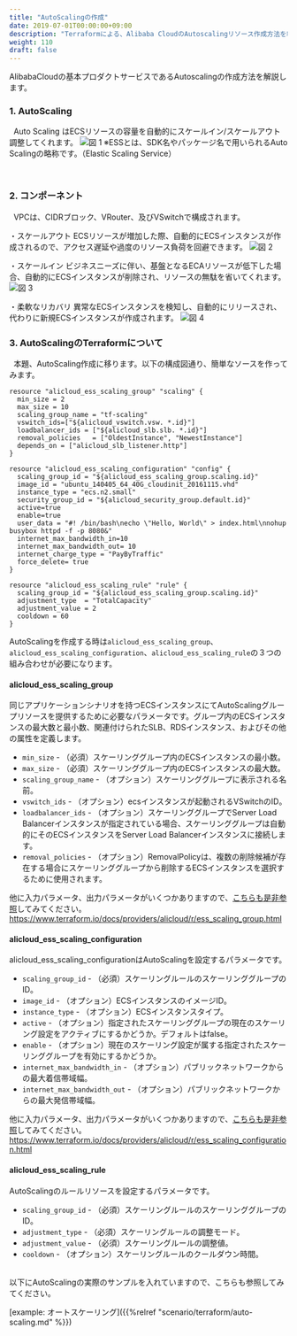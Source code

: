 ```yaml
---
title: "AutoScalingの作成"
date: 2019-07-01T00:00:00+09:00
description: "Terraformによる、Alibaba CloudのAutoscalingリソース作成方法を紹介します。"
weight: 110
draft: false
---
```


AlibabaCloudの基本プロダクトサービスであるAutoscalingの作成方法を解説します。

### 1. AutoScaling
&nbsp; Auto Scaling はECSリソースの容量を自動的にスケールイン/スケールアウト調整してくれます。
![図 1](/help/image/12.1.png)
※ESSとは、SDK名やパッケージ名で用いられるAuto Scalingの略称です。（Elastic Scaling Service）

<br>

### 2. コンポーネント
&nbsp; VPCは、CIDRブロック、VRouter、及びVSwitchで構成されます。

・スケールアウト
ECSリソースが増加した際、自動的にECSインスタンスが作成されるので、アクセス遅延や過度のリソース負荷を回避できます。
![図 2](/help/image/12.2.png)

・スケールイン
ビジネスニーズに伴い、基盤となるECAリソースが低下した場合、自動的にECSインスタンスが削除され、リソースの無駄を省いてくれます。
![図 3](/help/image/12.3.png)

・柔軟なリカバリ
異常なECSインスタンスを検知し、自動的にリリースされ、代わりに新規ECSインスタンスが作成されます。
![図 4](/help/image/12.4.png)

### 3. AutoScalingのTerraformについて
&nbsp; 本題、AutoScaling作成に移ります。以下の構成図通り、簡単なソースを作ってみます。
```
resource "alicloud_ess_scaling_group" "scaling" {
  min_size = 2
  max_size = 10
  scaling_group_name = "tf-scaling"
  vswitch_ids=["${alicloud_vswitch.vsw. *.id}"]
  loadbalancer_ids = ["${alicloud_slb.slb. *.id}"]
  removal_policies   = ["OldestInstance", "NewestInstance"]
  depends_on = ["alicloud_slb_listener.http"]
}

resource "alicloud_ess_scaling_configuration" "config" {
  scaling_group_id = "${alicloud_ess_scaling_group.scaling.id}"
  image_id = "ubuntu_140405_64_40G_cloudinit_20161115.vhd"
  instance_type = "ecs.n2.small"
  security_group_id = "${alicloud_security_group.default.id}"
  active=true
  enable=true
  user_data = "#! /bin/bash\necho \"Hello, World\" > index.html\nnohup busybox httpd -f -p 8080&"
  internet_max_bandwidth_in=10
  internet_max_bandwidth_out= 10
  internet_charge_type = "PayByTraffic"
  force_delete= true
}

resource "alicloud_ess_scaling_rule" "rule" {
  scaling_group_id = "${alicloud_ess_scaling_group.scaling.id}"
  adjustment_type  = "TotalCapacity"
  adjustment_value = 2
  cooldown = 60
}
```
AutoScalingを作成する時は`alicloud_ess_scaling_group`、`alicloud_ess_scaling_configuration`、`alicloud_ess_scaling_rule`の３つの組み合わせが必要になります。

#### **alicloud_ess_scaling_group**
同じアプリケーションシナリオを持つECSインスタンスにてAutoScalingグループリソースを提供するために必要なパラメータです。グループ内のECSインスタンスの最大数と最小数、関連付けられたSLB、RDSインスタンス、およびその他の属性を定義します。

* `min_size` - （必須）スケーリンググループ内のECSインスタンスの最小数。
* `max_size` - （必須）スケーリンググループ内のECSインスタンスの最大数。
* `scaling_group_name` - （オプション）スケーリンググループに表示される名前。
* `vswitch_ids` - （オプション）ecsインスタンスが起動されるVSwitchのID。 
* `loadbalancer_ids` - （オプション）スケーリンググループでServer Load Balancerインスタンスが指定されている場合、スケーリンググループは自動的にそのECSインスタンスをServer Load Balancerインスタンスに接続します。
* `removal_policies` - （オプション）RemovalPolicyは、複数の削除候補が存在する場合にスケーリンググループから削除するECSインスタンスを選択するために使用されます。

他に入力パラメータ、出力パラメータがいくつかありますので、[こちらも是非参照](https://www.terraform.io/docs/providers/alicloud/r/ess_scaling_group.html)してみてください。
https://www.terraform.io/docs/providers/alicloud/r/ess_scaling_group.html


#### **alicloud_ess_scaling_configuration**
alicloud_ess_scaling_configurationはAutoScalingを設定するパラメータです。

* `scaling_group_id` - （必須）スケーリングルールのスケーリンググループのID。
* `image_id` - （オプション）ECSインスタンスのイメージID。
* `instance_type` - （オプション）ECSインスタンスタイプ。
* `active` - （オプション）指定されたスケーリンググループの現在のスケーリング設定をアクティブにするかどうか。デフォルトはfalse。
* `enable` - （オプション）現在のスケーリング設定が属する指定されたスケーリンググループを有効にするかどうか。
* `internet_max_bandwidth_in` - （オプション）パブリックネットワークからの最大着信帯域幅。
* `internet_max_bandwidth_out` - （オプション）パブリックネットワークからの最大発信帯域幅。

他に入力パラメータ、出力パラメータがいくつかありますので、[こちらも是非参照](https://www.terraform.io/docs/providers/alicloud/r/ess_scaling_configuration.html)してみてください。
https://www.terraform.io/docs/providers/alicloud/r/ess_scaling_configuration.html

#### **alicloud_ess_scaling_rule**
AutoScalingのルールリソースを設定するパラメータです。

* `scaling_group_id` - （必須）スケーリングルールのスケーリンググループのID。
* `adjustment_type` - （必須）スケーリングルールの調整モード。
* `adjustment_value` - （必須）スケーリングルールの調整値。
* `cooldown` - （オプション）スケーリングルールのクールダウン時間。


<br>
以下にAutoScalingの実際のサンプルを入れていますので、こちらも参照してみてください。

[example: オートスケーリング]({{%relref "scenario/terraform/auto-scaling.md" %}})

